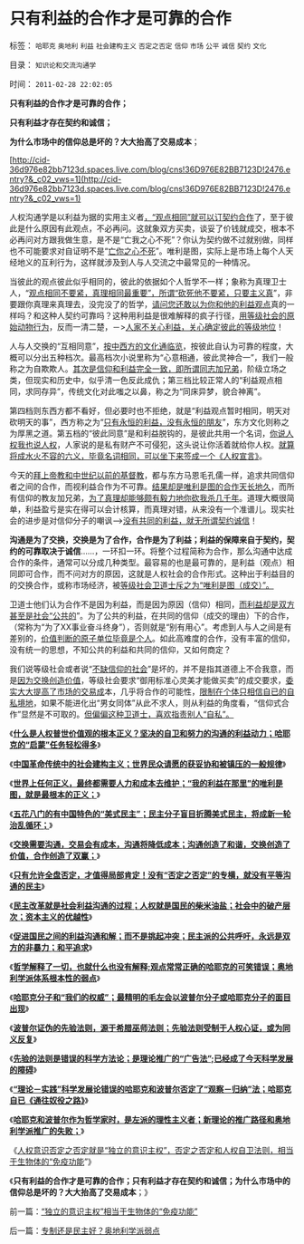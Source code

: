 # 只有利益的合作才是可靠的合作

标签： `哈耶克` `奥地利` `利益` `社会建构主义` `否定之否定` `信仰` `市场` `公平` `诚信` `契约` `文化` 

目录： `知识论和交流沟通学`

时间： `2011-02-28 22:02:05`

**只有利益的合作才是可靠的合作；**

**只有利益才存在契约和诚信；**

**为什么市场中的信仰总是坏的？大大抬高了交易成本**；

[http://cid-36d976e82bb7123d.spaces.live.com/blog/cns!36D976E82BB7123D!2476.entry?&_c02_vws=1](http://cid-36d976e82bb7123d.spaces.live.com/blog/cns!36D976E82BB7123D!2476.entry?&_c02_vws=1)

人权沟通学是以利益为据的实用主义者[，“观点相同”就可以订契约合作](../../../2011/2/20/求同存异所求仅是利益观点的相同.md)了，至于彼此是什么原因有此观点，不必再问。这就象双方买卖，谈妥了价钱就成交，根本不必再问对方跟我做生意，是不是“亡我之心不死”？你认为契约做不过就别做，同样也不可能要求对自证明不是“[亡你之心不死](../../../2009/12/25/自力更生国防建设是小农意识历史经验.md)”。唯利是图，实际上是市场上每个人天经地义的互利行为，这样就涉及到人与人交流之中最常见的一种情况。

当彼此的观点彼此似乎相同的，彼此的依据如个人哲学不一样；象称为真理卫士人，“[观点相同不要紧，真理相同最重要”，所谓“砍死他不要紧，只要主义真](../../../2010/6/26/个人主义是精诚合作的前提，民主宪政的唯一途径.md)”，非要跟你真理来真理去，没完没了的哲学，[请问您还敢以为你和他的利益观点](../../../2010/2/11/“议论哲学”，不要“讨论哲学”.md)真的一样吗？和这种人契约可靠吗？这种用利益是很难解释的疯子行径，[用等级社会的原始动物行为](../../../2011/2/18/言论自由的许可证审批和批判.md)，反而一清二楚，－>[人家不关心利益，关心确定彼此的等级地位](../../../2011/1/30/狼的斗牙和狗的斗嘴.md)！

人与人交换的“互相同意”，[按中西方的文化通临览](../../../2010/5/13/东西方传统文化垃圾取长补短发挥余热.md)，按彼此自认为可靠的程度，大概可以分出五种档次。最高档次小说里称为“心意相通，彼此灵神合一”，我们一般称之为自欺欺人。[其次是信仰和利益完全一致，即所谓同志加兄弟](../../../2011/2/17/传统等级社会知识分子劣根性.md)，阶级立场之类，但现实和历史中，似乎清一色反此成仇；第三档比较正常人的“利益观点相同，求同存异”，传统文化对此嗤之以鼻，称之为“同床异梦，貌合神离”。

第四档则东西方都不看好，但必要时也不拒绝，就是“利益观点暂时相同，明天对砍明天的事”，西方称之为“[只有永恒的利益，没有永恒的朋友](http://darthvad.blog.163.com/blog/static/53399470201061493946107/)”，东方文化则称之为厚黑之道。第五档的“彼此同意”是和利益脱钩的，是彼此共用一个名词，[你说人权我也说人权](../../../2011/1/26/人权不是人道，人道透支人权.md)，人家说的是私有财产不可侵犯，这头说让你活着就给你人权。[就算将成水火不容的六义，毕竟名词相同，可以坐下来签成一个《人权宣言》](../../../2010/3/26/道德治国“上纲上线”和中庸之道“减纲下线”.md)。

今天的[拜上帝教和中世纪以前的基督教](../../../2010/11/3/“政治改革”必须首先在法学中精确定义.md)，都与东方马恩毛孔儒一样，追求共同信仰者之间的合作，而视利益合作为不可靠。[结果却是唯利是图的合作天长地久](http://blog.sina.com.cn/s/blog_5563a64d0100lt0f.html)，而所有信仰的教友加兄弟，[为了真理却能够颇有毅力地你砍我杀几千年](../../../2010/11/21/基督教罗马：迫害异教，迫害异端，政教合一.md)。道理大概很简单，利益盈亏是实在得可以会计核算，而真理对错，从来没有一个准谱儿。现实社会的进步是对信仰分子的嘲讽——>[没有共同的利益，就无所谓契约诚信](../../../2010/7/13/炒作唐骏“假文凭”的丑陋，没有契约就无所谓诚信.md)！

**沟通是为了交换，交换是为了合作，合作是为了利益；利益的保障来自于契约，契约的可靠取决于诚信**……，一环扣一环。将整个过程简称为合作，那么沟通中达成合作的条件，通常可以分成几种类型。最容易的也是最可靠的，是利益（观点）相同即可合作，而不问对方的原因，这就是人权社会的合作形式。这种出于利益目的的交换合作，或称市场经济，被[等级社会卫道士斥之为“唯利是图（成交）”。](../../../2010/9/10/中国唯利是图的人太少了.md)

卫道士他们认为合作不是因为利益，而是因为原因（信仰）相同，[而利益却是双方甚至是社会“公共的](../../../2011/2/18/言论自由的许可证审批和批判.md)”。为了公共的利益，在共同的信仰（成交的理由）下的合作，（常称为“为了XX事业奋斗终身”），否则就是“别有用心”。考虑到人与人之间是有差别的，[价值判断的原子单位毕竟是个人](../../../2010/1/21/人权是价值判断的原子单位.md)。如此高难度的合作，没有丰富的信仰，没有统一的思想，不知公共的利益和共同的信仰，又如何商定？

我们说等级社会或者说“[不缺信仰的社会](../../../2008/12/24/印度的信仰也同样太多了.md)”是坏的，并不是指其道德上不合我意，而是[因为交换创造价值](../../../2011/2/19/交换创造价值的自由和《通往奴役之路》.md)，等级社会要求“御用标准心灵美才能做买卖”的成交要求，[委实大大提高了市场的交易成](../../../2009/11/10/中国社会的交易成本和不确定性成本.md)本，几乎将合作的可能性，[限制在个体只相信自已的自私境地](../../../2009/3/27/所谓“永不妥协”的美德就是极端的自私及愚蠢.md)，如果不能进化出“男女同体”从此不求人，则从利益的角度看，“信仰式合作”显然是不可取的。[但偏偏这种卫道士，喜欢指责别人“自私”。](../../../2009/3/26/人性本私！无私与自私是同义词.md)

《[**什么是人权普世价值观的根本正义？坚决的自卫和努力的沟通的利益动力；哈耶克的“启蒙”任务轻松得多**](../../../2011/2/22/什么是人权普世价值观的根本正义？.md)》

《[**中国革命传统中的社会建构主义；世界民众请愿的获妥协和被镇压的一般规律**](../../../2011/2/22/中国传统文化愚昧的社会建构主义.md)》

《[**世界上任何正义，最终都需要人力和成本去维护；“我的利益在那里”的唯利是图，就是最根本的正义；**](../../../2011/2/23/哲学制造沟通障碍，哲学制造冲突.md)》

《[**五花八门的有中国特色的“美式民主”；民主分子盲目折腾美式民主，将成新一轮治乱循环；**](../../../2011/2/23/知其然，所以然，何以然，以何然.md)》

《[**交换需要沟通，交易会有成本，沟通将降低成本；沟通创造了和谐，交换创造了价值，合作创造了双赢；**](../../../2011/2/23/利益的沟通科学和洗脑的艺术.md)》

《[**只有允许全盘否定，才值得局部肯定！没有“否定之否定”的专横，就没有平等沟通的民主**](../../../2011/2/25/没有“否定”的权力就没有平等的民主.md)》

《[**民主改革就是社会利益沟通的过程；人权就是国民的柴米油盐；社会中的破产层次；资本主义的优越性**](../../../2011/2/25/民主改革就是社会利益沟通的过程.md)》

《[**促进国民之间的利益沟通和解；而不是挑起冲突；民主派的公共呼吁，永远是双方的非暴力；和平追求**](../../../2011/2/26/呼吁和平！不要挑拨冲突！.md)》

《[**哲学解释了一切，也就什么也没有解释;观点常常正确的哈耶克的可笑错误；奥地利学派体系根本性的弱点**](../../../2011/2/26/哈耶克的错误和奥地利学派的弱点.md)》

《[**哈耶克分子和“我们的权威”；最精明的毛左会以波普尔分子或哈耶克分子的面目出现**](../../../2011/2/26/哈耶克分子和“民主的权威”.md)》

《[**波普尔证伪的先验法则，源于希腊巫师法则；先验法则受制于人权心证，或为同义反复**](../../../2011/2/27/波普尔证伪与巫师法则.md)》

《[**先验的法则是错误的科学方法论；是理论推广的“广告法”;已经成了今天科学发展的障碍**](../../../2011/2/27/巫师法则是错误科学标准，与先验的区别.md)》

《[**“理论－实践”科学发展论错误的哈耶克和波普尔否定了“观察－归纳”法；哈耶克自已《通往奴役之路》**](../../../2011/2/27/“理论－实践”科学发展论是错误的，“观测－归纳”法是正确的.md)》

《[**哈耶克和波普尔作为哲学家时，是左派的理性主义者；新理论的推广路径和奥地利学派推广的失败；**](../../../2011/2/27/新理论推广和奥地利学派的失败.md)》

《[人权意识否定之否定就是“独立的意识主权”，否定之否定和人权自卫法则，相当于生物体的“免疫功能](../../../2011/2/28/“独立的意识主权”相当于生物体的“免疫功能”.md)”》

《**只有利益的合作才是可靠的合作；只有利益才存在契约和诚信；为什么市场中的信仰总是坏的？大大抬高了交易成本**；》



前一篇：[“独立的意识主权”相当于生物体的“免疫功能”](../../../2011/2/28/“独立的意识主权”相当于生物体的“免疫功能”.md)

后一篇：[专制还是民主好？奥地利学派弱点](../../../2011/2/28/专制还是民主好？奥地利学派弱点.md)